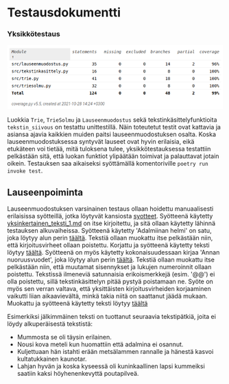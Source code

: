 # Testausdokumentti

### Yksikkötestaus
![](https://raw.githubusercontent.com/MillaKelhu/Lausegeneraattori_tiralabra2021/main/dokumentaatio/kuvat/testikattavuus_vko7.png)

Luokkia `Trie`, `TrieSolmu` ja `Lauseenmuodostus` sekä tekstinkäsittelyfunktioita `tekstin_siivous` on testattu unittestillä. Näin toteutetut testit ovat kattavia ja asiansa ajavia kaikkien muiden paitsi lauseenmuodostuksen osalta. Koska lauseenmuodostuksessa syntyvät lauseet ovat hyvin erilaisia, eikä etukäteen voi tietää, mitä tuloksena tulee, yksikkötestauksessa testattiin pelkästään sitä, että luokan funktiot ylipäätään toimivat ja palauttavat jotain oikein. 
Testauksen saa aikaiseksi syöttämällä komentoriville `poetry run invoke test`.

## Lauseenpoiminta
Lauseenmuodostuksen varsinainen testaus ollaan hoidettu manuaalisesti erilaisissa syötteillä, jotka löytyvät kansiosta [syotteet](https://github.com/MillaKelhu/Lausegeneraattori_tiralabra2021/tree/main/dokumentaatio/syotteet).
Syötteenä käytetty [yksinkertainen_teksti_1.md](https://github.com/MillaKelhu/Lausegeneraattori_tiralabra2021/blob/main/dokumentaatio/syotteet/yksinkertainen_teksti_1.md) on itse kirjoitettu, ja sitä ollaan käytetty lähinnä testauksen alkuvaiheissa.
Syötteenä käytetty 'Adalmiinan helmi' on satu, joka löytyy alun perin [täältä](https://iltasatu.org/lue-selaimessa/?id=1637). Tekstiä ollaan muokattu itse pelkästään niin, että kirjoitusvirheet ollaan poistettu. Korjattu ja syötteenä käytetty teksti löytyy [täältä](https://github.com/MillaKelhu/Lausegeneraattori_tiralabra2021/blob/main/dokumentaatio/syotteet/adalmiinan_helmi.md).
Syötteenä on myös käytetty kokonaisuudessaan kirjaa 'Annan nuoruusvuodet', joka löytyy alun perin [täältä](https://www.gutenberg.org/cache/epub/49717/pg49717-images.html). Tekstiä ollaan muokattu itse pelkästään niin, että muutamat sisennykset ja lukujen numeroinnit ollaan poistettu. Tekstissä ilmeneviä satunnaisia erikoismerkkejä (esim. '@@') ei olla poistettu, sillä tekstinkäsittelyn pitää pystyä poistamaan ne. Syöte on myös sen verran valtava, että yksittäisten kirjoitusvirheiden korjaaminen vaikutti liian aikaavievältä, minkä takia niitä on saattanut jäädä mukaan. Muokattu ja syötteenä käytetty teksti löytyy [täältä](https://github.com/MillaKelhu/Lausegeneraattori_tiralabra2021/blob/main/dokumentaatio/syotteet/annan_nuoruusvuodet.md)

Esimerkiksi jälkimmäinen teksti on tuottanut seuraavia tekstipätkiä, joita ei löydy alkuperäisestä tekstistä:
* Mummosta se oli täysin erilainen.
* Nousi kova meteli kun huomattiin että adalmina ei osannut.
* Kuljettuaan hän istahti erään metsälammen rannalle ja hänestä kasvoi kultatukkainen kaunotar. 
* Lahjan hyvän ja koska kyseessä oli kuninkaallinen lapsi kummeiksi saatiin kaksi höyhenenkevyttä poutapilveä. 

